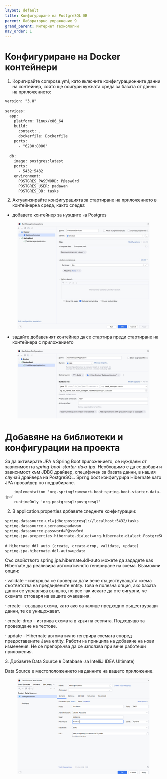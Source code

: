 ```yaml
---
layout: default
title: Конфигуриране на PostgreSQL DB
parent: Лабораторно упражнение 9
grand_parent: Интернет технологии
nav_order: 1
---
```


# Конфигуриране на Docker контейнери

1. Коригирайте compose.yml, като включите конфигурационните данни на контейнер, който ще осигури нужната среда за базата от данни на приложението:

```
version: "3.8"

services:
  app:
    platform: linux/x86_64
    build:
      context: .
      dockerfile: Dockerfile
    ports:
      - "6280:8080"

  db:
    image: postgres:latest
    ports:
      - 5432:5432
    environment:
      POSTGRES_PASSWORD: P@ssw0rd
      POSTGRES_USER: padawan
      POSTGRES_DB: tasks
```

2. Актуализирайте конфигурацията за стартиране на приложението в контейнерна среда, както следва: 
- добавете контейнер за нуждите на Postgres

<figure><img src="../../../assets/2photo_2024-04-17_22-18-45.jpg" alt=""><figcaption></figcaption></figure>

- задайте добавеният контейнер да се стартира преди стартиране на контейнера с приложението

<figure><img src="../../../assets/1photo_2024-04-17_22-18-32.jpg" alt=""><figcaption></figcaption></figure>

# Добавяне на библиотеки и конфигурации на проекта

За да активирате JPA в Spring Boot приложението, се нуждаем от зависимостта _spring-boot-starter-data-jpa_. Необходимо е да се добави и зависимост към JDBC драйвер, специфичен за базата данни, в нашия случай драйвера на PostgreSQL. Spring boot конфигурира Hibernate като JPA провайдер по подрабиране.

```
  	implementation 'org.springframework.boot:spring-boot-starter-data-jpa'
	runtimeOnly 'org.postgresql:postgresql'
```

2. В application.properties добавете следните конфигурации:

```
spring.datasource.url=jdbc:postgresql://localhost:5432/tasks
spring.datasource.username=padawan
spring.datasource.password=P@ssw0rd
spring.jpa.properties.hibernate.dialect=org.hibernate.dialect.PostgreSQLDialect

# Hibernate ddl auto (create, create-drop, validate, update)
spring.jpa.hibernate.ddl-auto=update
```

Със свойството spring.jpa.hibernate.ddl-auto можете да зададете как Hibernate да реализира автоматичното генериране на схема. Възможни опции:

·       validate – извършва се проверка дали вече съществуващата схема съответства на предвидените entity.  Това е полезна опция, ако базата данни се управлява външно, но все пак искате да сте сигурни, че схемата отговаря на вашите очаквания.

·       create – създава схeма, като ако са налице предходно съществуващи данни, те се унищожават.

·       create-drop – изтрива схемата в края на сесията. Подходящо за провеждане на тестове.

·       update - Hibernate автоматично генерира схемата според предоставените Java entity. Работи на принципа на добавяне на нови изменения. Не се препоръчва да се използва при вече работещи приложения.

3\.      Добавете Data Source в Database (за IntelliJ IDEA Ultimate)

Data Source e местоположението на данните на вашето приложение. 

<figure><img src="../../../assets/3db.png" alt=""><figcaption></figcaption></figure>

